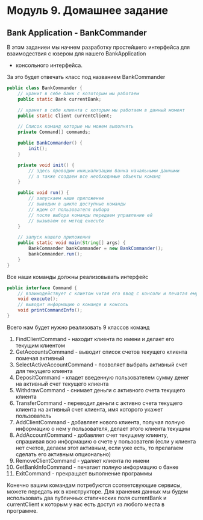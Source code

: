 # Модуль 9. Домашнее задание

## Bank Application - BankCommander

В этом заданиеи мы начнем разработку простейшего интерфейса для взаимодествия с юзером для нашего BankApplication 
- консольного интерфейса.

За это будет отвечать класс под названием BankCommander
```java
public class BankCommander {
    // хранит в себе банк с кототорым мы работаем
    public static Bank currentBank;

    // хранит в себе клиента с которым мы работаем в данный момент
    public static Client currentClient;

    // Список команд которые мы можем выполнять
    private Command[] commands;

    public BankCommander() {
        init();
    }

    private void init() {
        // здесь проводим инициализацию банка начальными данными
        // а также создаем все необходимые объекты команд
    }

    public void run() {
        // запускаем наше приложение
        // выводим в цикле доступные команды
        // ждем от пользователя выбора
        // после выбора команды передаем управление ей
        // вызываем ее метод execute
    }

    // запуск нашего приложения
    public static void main(String[] args) {
        BankCommander bankCommander = new BankCommander();
        bankCommander.run();
    }
}
```

Все наши команды должны реализовывать интерфейс

```java
public interface Command {
    // взаимодействует с клиетом читая его ввод с консоли и печатая ему ответы
    void execute();
    // выводит информацию о команде в консоль
    void printCommandInfo();
}
```

Всего нам будет нужно реализовать 9 классов команд

1. FindClientCommand - находит клиента по имени и делает его текущим клиентом
2. GetAccountsCommand - выводит список счетов текущего клиента помечая активный
3. SelectActiveAccountCommand - позволяет выбрать активный счет для текущего клиента
4. DepositCommand - кладет введенную пользователем сумму денег на активный счет текущего клиента
5. WithdrawCommand - снимает деньги с активного счета текущего клиента
6. TransferCommand - переводит деньги с активно счета текущего клиента на активный счет клиента, имя которого укажет пользователь
7. AddClientCommand - добавляет нового клиента, получая полную информацию о нем у пользователя, делает этого клиента текущим
8. AddAccountCommand - добавляет счет текущему клиенту, спрашивая всю информацию о счете у пользователя (если у клиента нет счетов, делаем этот активным, если уже есть, то прелагаем сделать его активным опционально)
9. RemoveClientCommand - удаляет клиента по имени
10. GetBankInfoCommand - печатает полную информацию о банке
11. ExitCommand - прекращает выполнение программы

Конечно вашим командам потребуются ссответсвующие сервисы, можете передать их в конструкторе.
Для хранения данных мы будем использовать два публичных статических поля currentBank и currentClient к которым у нас есть доступ из любого места в программе.